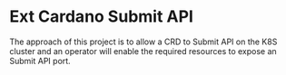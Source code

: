 # Ext Cardano Submit API

The approach of this project is to allow a CRD to Submit API on the K8S cluster
and an operator will enable the required resources to expose an Submit API
port.
